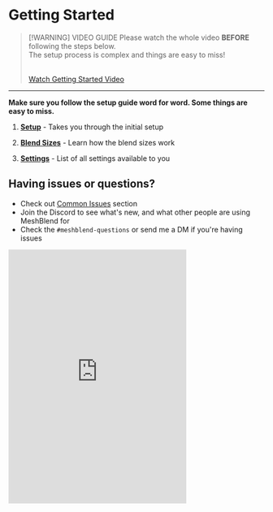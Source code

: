 # Getting Started

> [!WARNING] VIDEO GUIDE
> Please watch the whole video **BEFORE** following the steps below. 
> <br>
> The setup process is complex and things are easy to miss!
> <br>
> <br>
> 
> <a href="https://www.youtube.com/watch?v=C8bxiYUE8TE" target="_blank" class="fabLink">Watch Getting Started Video</a>

---

**Make sure you follow the setup guide word for word. Some things are easy to miss.**

1. **[Setup](<Setup.md>)** - Takes you through the initial setup

3. **[Blend Sizes](<Blend Sizes.md>)** - Learn how the blend sizes work

4. **[Settings](<Settings.md>)** - List of all settings available to you

## Having issues or questions?

- Check out [Common Issues](<../Knowledgebase/Common Issues.md>) section
- Join the Discord to see what's new, and what other people are using MeshBlend for
- Check the `#meshblend-questions` or send me a DM if you're having issues

<iframe src="https://discord.com/widget?id=1279047221362294964&theme=dark" width="350" height="500" allowtransparency="true" frameborder="0" sandbox="allow-popups allow-popups-to-escape-sandbox allow-same-origin allow-scripts"></iframe>